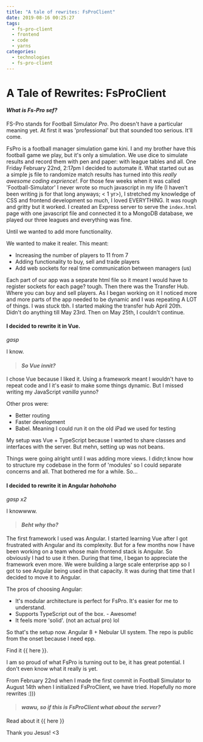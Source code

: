 ```yaml
---
title: "A tale of rewrites: FsProClient"
date: 2019-08-16 00:25:27
tags:
  - fs-pro-client
  - frontend
  - code
  - yarns
categories:
  - technologies
  - fs-pro-client
---
```


# A Tale of Rewrites: FsProClient

<!-- TODO:
    - Ask about this title
 -->

#### _What is Fs-Pro sef?_

FS-Pro stands for Football Simulator _Pro_. Pro doesn't have a particular meaning yet. At first it was 'professional' but that sounded too serious. It'll come.

<!-- TODO:
    - Add image of initial site
    - Add link to football-simulator repo
 -->

FsPro is a football manager simulation game kini. I and my brother have this football game we play, but it's only a simulation. We use dice to simulate results and record them with pen and paper: with league tables and all. One Friday February 22nd, 2:17pm I decided to automate it. What started out as a simple js file to randomize match results has turned into this _really awesome coding exprience!_. For those few weeks when it was called 'Football-Simulator' I never wrote so much javascript in my life (I haven't been writing js for that long anyways; < 1 yr>), I stretched my knowledge of CSS and frontend development so much, I loved EVERYTHING. It was rough and gritty but it worked.
I created an Express server to serve the `index.html` page with one javascript file and connected it to a MongoDB database, we played our three leagues and everything was fine.

Until we wanted to add more functionality.

<!-- TODO:
    - Add images of old app here
 -->

We wanted to make it realer. This meant:

- Increasing the number of players to 11 from 7
- Adding functionality to buy, sell and trade players
- Add web sockets for real time communication between managers (us)

<!-- TODO:
    - Add image of file structure under
 -->

Each part of our app was a separate html file so it meant I would have to register sockets for each page? tough.
Then there was the Transfer Hub. Where you can buy and sell players. As I began working on it I noticed more and more parts of the app needed to be dynamic and I was repeating A LOT of things. I was stuck tbh. I started making the transfer hub April 20th. Didn't do anything till May 23rd. Then on May 25th, I couldn't continue.

<!-- TODO:
    - Add links to Vue website
 -->

#### I decided to rewrite it in Vue.

_gasp_

I know.

> #### _So Vue innit?_

I chose Vue because I liked it. Using a framework meant I wouldn't have to repeat code and I it's easir to make some things dynamic. But I missed writing my JavaScript _vanilla_ yunno?

Other pros were:

- Better routing
- Faster development
- Babel. Meaning I could run it on the old iPad we used for testing

My setup was Vue + TypeScript because I wanted to share classes and interfaces with the server.
But mehn, setting up was not beans.

Things were going alright until I was adding more views. I didn;t know how to structure my codebase in the form of 'modules' so I could separate concerns and all. That bothered me for a while. So...

#### I decided to rewrite it in Angular _hohohoho_

<!-- TODO:
    - Add links to Angular website
 -->

_gasp x2_

I knowwww.

> #### _Beht why tho?_

The first framework I used was Angular. I started learning Vue after I got frustrated with Angular and its complexity. But for a few months now I have been working on a team whose main frontend stack is Angular. So obviously I had to use it then. During that time, I began to appreciate the framework even more. We were building a large scale enterprise app so I got to see Angular being used in that capacity. It was during that time that I decided to move it to Angular.

The pros of choosing Angular:

<!-- TODO:
    - Add emoji here
 -->

- It's modular architecture is perfect for FsPro. It's easier for me to understand.
- Supports TypeScript out of the box. - Awesome!
- It feels more 'solid'. (not an actual pro) lol

<!-- TODO:
    - Add links to Nebular
 -->

So that's the setup now. Angular 8 + Nebular UI system. The repo is public from the onset because I need epp.

Find it {{ here }}.

I am so proud of what FsPro is turning out to be, it has great potential. I don't even know what it really is yet.

From February 22nd when I made the first commit in Football Simulator to August 14th when I initialized FsProClient, we have tried. Hopefully no more rewrites :)))

> #### _wawu, so if this is FsProClient what about the server?_

Read about it {{ here }}

<!-- TODO:
    - Beg Joshua to review it.
    - Rename the screenshots appropriately and add them where necessarry.
    - Add emojis where appropriate
 -->

Thank you Jesus! <3
